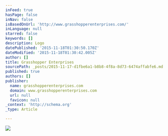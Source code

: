```yaml
---
inFeed: true
hasPage: false
inNav: false
isBasedOnUrl: 'http://www.grasshopperenterprises.com/'
inLanguage: null
starred: false
keywords: []
description: Logo
datePublished: '2015-11-18T01:30:50.170Z'
dateModified: '2015-11-18T01:30:42.005Z'
author: []
title: Grasshopper Enterprises
sourcePath: _posts/2015-11-17-d1fbe6a1-b8b8-4f8a-8d73-6474affabfe6.md
published: true
authors: []
publisher:
  name: grasshopperenterprises.com
  domain: www.grasshopperenterprises.com
  url: null
  favicon: null
_context: 'http://schema.org'
_type: Article

---
```

![](https://the-grid-user-content.s3-us-west-2.amazonaws.com/d32f2800-6511-47b2-9799-8b2cfeae413f.png)